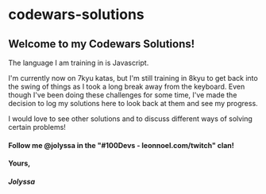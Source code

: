 # codewars-solutions

## Welcome to my Codewars Solutions!

The language I am training in is Javascript.

I'm currently now on 7kyu katas, but I'm still training in 8kyu to get back into the swing of things as I took a long break away from the keyboard. Even though I've been doing these challenges for some time, I've made the decision to log my solutions here to look back at them and see my progress.

I would love to see other solutions and to discuss different ways of solving certain problems!

#### Follow me @jolyssa in the "#100Devs - leonnoel.com/twitch" clan!

#### Yours,
#### *Jolyssa*